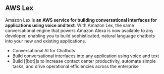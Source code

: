 ## AWS Lex

Amazon Lex is **an AWS service for building conversational interfaces for applications using voice and text**. With Amazon Lex, the same conversational engine that powers Amazon Alexa is now available to any developer, enabling you to build sophisticated, natural language chatbots into your new and existing applications.

-   Conversational AI for Chatbots
-   Build conversational interfaces into any application using voice and text
-   Build [[bot]]s to increase contact center productivity, automate simple tasks, and drive operational efficiencies across the enterprise